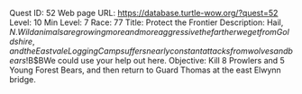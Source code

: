 Quest ID: 52
Web page URL: https://database.turtle-wow.org/?quest=52
Level: 10
Min Level: 7
Race: 77
Title: Protect the Frontier
Description: Hail, $N.Wild animals are growing more and more aggressive the farther we get from Goldshire, and the Eastvale Logging Camp suffers nearly constant attacks from wolves and bears!$B$BWe could use your help out here.
Objective: Kill 8 Prowlers and 5 Young Forest Bears, and then return to Guard Thomas at the east Elwynn bridge.
